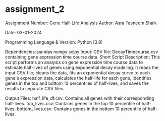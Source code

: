 # assignment_2
Assignment Number: Gene Half-Life Analysis
Author:
Asra Tasneem Shaik

Date:
03-01-2024

Programming Language & Version:
Python [3.8]

Dependencies:
pandas 
numpy 
scipy 
Input:
CSV file: DecayTimecourse.csv containing gene expression time course data.
Short Script Description:
This script performs an analysis on gene expression time course data to estimate half-lives of genes using exponential decay modeling. It reads the input CSV file, cleans the data, fits an exponential decay curve to each gene's expression data, calculates the half-life for each gene, identifies genes in the top and bottom 10 percentiles of half-lives, and saves the results to separate CSV files.

Output Files:
half_life_df.csv: Contains all genes with their corresponding half-lives.
top_lives.csv: Contains genes in the top 10 percentile of half-lives.
bottom_lives.csv: Contains genes in the bottom 10 percentile of half-lives.
